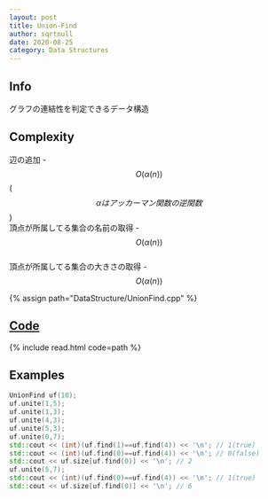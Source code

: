 ```yaml
---
layout: post
title: Union-Find
author: sqrtnull
date: 2020-08-25
category: Data Structures
---
```


## Info
グラフの連結性を判定できるデータ構造
## Complexity
辺の追加 - $$O(\alpha(n))$$ ($$\alpha はアッカーマン関数の逆関数$$) \
頂点が所属してる集合の名前の取得 - $$O(\alpha(n))$$ \
頂点が所属してる集合の大きさの取得 - $$O(\alpha(n))$$

{% assign path="DataStructure/UnionFind.cpp" %}
## [Code](https://raw.githubusercontent.com/sqrtnull/cp-library/master/{{path}})

{% include read.html code=path %}

## Examples

```cpp
UnionFind uf(10);
uf.unite(1,5);
uf.unite(1,3);
uf.unite(4,3);
uf.unite(5,3);
uf.unite(0,7);
std::cout << (int)(uf.find(1)==uf.find(4)) << '\n'; // 1(true)
std::cout << (int)(uf.find(0)==uf.find(4)) << '\n'; // 0(false)
std::cout << uf.size[uf.find(0)] << '\n'; // 2
uf.unite(5,7);
std::cout << (int)(uf.find(0)==uf.find(4)) << '\n'; // 1(true)
std::cout << uf.size[uf.find(0)] << '\n'; // 6
```